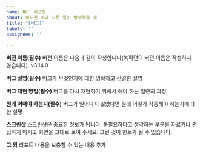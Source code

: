 ```yaml
---
name: 버그 리포트
about: 의도한 바와 다른 일이 발생했을 때
title: "[버그]"
labels: ''
assignees: ''

---
```


**버전 이름(필수)**
버전 이름은 다음과 같이 작성합니다(녹픽던의 버전 이름은 작성하지 않습니다). v3.14.0

**버그 설명(필수)**
버그가 무엇인지에 대한 명확하고 간결한 설명

**버그 재현 방법(필수)**
버그를 다시 재현하기 위해서 해야 하는 일련의 과정

**원래 어때야 하는지(필수)**
버그가 일어나지 않았다면 원래 어떻게 작동해야 하는지에 대한 설명

**스크린샷**
스크린샷은 중요한 정보가 됩니다. 불필요하다고 생각하는 부분을 자르거나 편집하지 마시고 화면을 그대로 보여 주세요. 그런 것이 힌트가 될 수 있습니다.

**그 외**
리포트 내용을 보충할 수 있는 내용 추가
